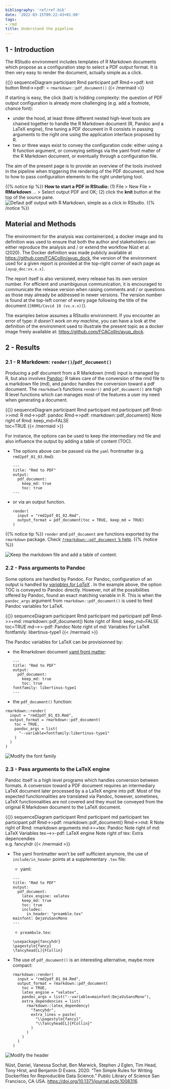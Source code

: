 ```yaml
---
bibliography: 'ref/ref.bib'
date: '2022-03-15T09:22:43+01:00'
tags:
- rmd
title: Understand the pipeline
---
```


1 - Introduction
----------------

The RStudio environment includes templates of R Markdown documents which
propose as a configuration step to select a PDF output format. It is
then very easy to render the document, actually simple as a click.

{{<mermaid align="left">}} sequenceDiagram participant Rmd participant
pdf Rmd-&gt;&gt;pdf: knit button Rmd-&gt;&gt;pdf: =
`rmarkdown::pdf_document()` {{&lt; /mermaid &gt;}}

If starting is easy, the click (bait) is hidding complexity: the
question of PDF output configuration is already more challenging
(e.g. add a footnote, chance font):

-   under the hood, at least three different nested high-level tools are
    chained together to handle the R Markdown document (R, Pandoc and a
    LaTeX engine), fine tuning a PDF document in R consists in passing
    arguments to the right one using the application interface proposed
    by R.
-   two or three ways exist to convey the configuration code: either
    using a R function argument, or conveying settings via the yaml
    front matter of the R Markdown document, or eventually through a
    configuration file.

The aim of the present page is to provide an overview of the tools
involved in the pipeline when triggering the rendering of the PDF
document, and how to how to pass configuration elements to the right
underlying tool.

{{% notice tip %}} **How to start a PDF in RStudio:** (1) File &gt; New
File &gt; **RMarkdown** … &gt; Select output PDF and OK; (2) click the
**knit** button at the top of the source pane. ![Defaut pdf output with
R Markdown, simple as a click in RStudio.](img/rmd_to_pdf_01.png) {{%
/notice %}}

Material and Methods
--------------------

The environment for the analysis was containerized, a docker image and
its definition was used to ensure that both the author and stakeholders
can either reproduce the analysis and / or extend the workflow Nüst et
al. (2020). The Docker definition was made publicly available at
<https://github.com/FCACollin/ayup_dock>, the version of the environment
used for a given report is provided at the top-right corner of each page
as `[ayup_doc:vx.x.x]`.

The report itself is also versioned, every release has its own version
number. For efficient and unambiguous communication, it is encouraged to
communicate the release version when raising comments and / or questions
as those may already be addressed in newer versions. The version number
is found at the top-left corner of every page following the title of the
document (`[RRMS/Covid 19 (vx.x.x)]`).

The examples below assumes a RStudio environment. If you encounter an
error of type: *it doesn’t work on my machine*, you can have a look at
the definition of the environment used to illustrate the present topic
as a docker image freely available at:
<https://github.com/FCACollin/ayup_dock>.

2 - Results
-----------

### 2.1 - R Markdown: `render()`/`pdf_document()`

Producing a pdf document from a R Markdown (rmd) input is managed by R,
but also involves [Pandoc](https://pandoc.org/): R takes care of the
conversion of the rmd file to a markdown file (md), and pandoc handles
the conversion toward a pdf document. The `rmarkdown`’s functions
`render()` and `pdf_document()` are high R level functions which can
manages most of the features a user my need when generating a document.

{{<mermaid align="left">}} sequenceDiagram participant Rmd participant
md participant pdf Rmd-&gt;&gt;md: R md-&gt;&gt;pdf: pandoc
Rmd-&gt;&gt;pdf: rmarkdown::pdf\_document() Note right of Rmd:
keep\_md=FALSE</br>toc=TRUE {{&lt; /mermaid &gt;}}

For instance, the options can be used to keep the intermediary md file
and also influence the output by adding a table of content (TOC).

-   The options above can be passed via the `yaml` frontmatter (e.g.
    `rmd2pdf_01_03.Rmd`):

        ---
        title: "Rmd to PDF"
        output:
          pdf_document:
            keep_md: true
            toc: true
        ---

-   or via an output function.

        render(
          input = "rmd2pdf_01_02.Rmd",
          output_format = pdf_document(toc = TRUE, keep_md = TRUE)
        )

{{% notice tip %}} `render` and `pdf_document` are functions exported by
the `rmarkdown` package. Check [`?rmarkdown::pdf_document` ’s
help](https://rdrr.io/cran/rmarkdown/src/R/pdf_document.R). {{% /notice
%}}

![Keep the markdown file and add a table of
content.](img/rmd_to_pdf_02.png)

### 2.2 - Pass arguments to Pandoc

Some options are handled by Pandoc. For Pandoc, configuration of an
output is handled by *[variables for
LaTeX](https://pandoc.org/MANUAL.html#variables-for-latex)* . In the
example above, the option TOC is conveyed to Pandoc directly. However,
not all the possibilities offered by Pandoc, found an exact matching
variable in R. This is when the `pandoc_args` argument from
`rmarkdown::pdf_document()` is used to feed Pandoc variables for LaTeX.

{{<mermaid align="left">}} sequenceDiagram participant Rmd participant
md participant pdf Rmd-&gt;&gt;+md: rmarkdown::pdf\_document() Note
right of Rmd: keep\_md=FALSE</br>toc=TRUE md–&gt;&gt;-pdf: Pandoc Note
right of md: Variables For LaTeX</br>fontfamily: libertinus-type1 {{&lt;
/mermaid &gt;}}

The Pandoc variables for LaTeX can be provisionned by:

-   the Rmarkdown document [yaml front
    matter](https://bookdown.org/yihui/rmarkdown-cookbook/latex-variables.html#latex-variables):

        ---
        title: "Rmd to PDF"
        output:
          pdf_document:
            keep_md: true
            toc: true
        fontfamily: libertinus-type1
        ---

-   the `pdf_document()` function:

<!-- -->

    rmarkdown::render(
      input = "rmd2pdf_01_03.Rmd",
      output_format = rmarkdown::pdf_document(
        toc = TRUE,
        pandoc_args = list(
          "--variable=fontfamily:libertinus-type1"
        )
      )
    )

![Modify the font family](img/rmd_to_pdf_03.png)

### 2.3 - Pass arguments to the LaTeX engine

Pandoc itself is a high level programs which handles conversion between
formats. A conversion toward a PDF document requires an intermediary
LaTeX document later processed by a a LaTeX engine into pdf. Most of the
expected functionnalities are translated via Pandoc, however, sometimes,
LaTeX functionnalities are not covered and they must be conveyed from
the original R Markdown document to the LaTeX document.

{{<mermaid align="left">}} sequenceDiagram participant Rmd participant
md participant tex participant pdf Rmd-&gt;&gt;pdf:
rmarkdown::pdf\_document() Rmd-&gt;&gt;md: R Note right of Rmd:
rmarkdown arguments md-&gt;&gt;+tex: Pandoc Note right of md: LaTeX
Variables tex–&gt;&gt;-pdf: LaTeX engine Note right of tex: Extra
depencendies</br>e.g. fancyhdr {{&lt; /mermaid &gt;}}

-   The yaml frontmatter won’t be self sufficient anymore, the use of
    `include/in_header` points at a supplementary `.tex` file:
    -   yaml:

    <!-- -->

        ---
        title: "Rmd to PDF"
        output:
          pdf_document:
            latex_engine: xelatex
            keep_md: true
            toc: true
            includes:
              in_header: "preamble.tex"
        mainfont: DejaVuSansMono
        ---

    -   `preambule.tex`:

    <!-- -->

        \usepackage{fancyhdr}
        \pagestyle{fancy}
        \fancyhead[L]{FCollin}

-   The use of `pdf_document()` is an interesting alternative, maybe
    more compact:

        rmarkdown::render(
          input = "rmd2pdf_01_04.Rmd",
          output_format = rmarkdown::pdf_document(
            toc = TRUE,
            latex_engine = "xelatex",
            pandoc_args = list("--variable=mainfont:DejaVuSansMono"),
            extra_dependencies = list(
              rmarkdown::latex_dependency(
                "fancyhdr",
                extra_lines = paste(
                  "\\pagestyle{fancy}",
                  "\\fancyhead[L]{FCollin}"
                )
              )
            )
          )
        )

![Modify the header](img/rmd_to_pdf_04.png)

Nüst, Daniel, Vanessa Sochat, Ben Marwick, Stephen J Eglen, Tim Head,
Tony Hirst, and Benjamin D Evans. 2020. “Ten Simple Rules for Writing
Dockerfiles for Reproducible Data Science.” Public Library of Science
San Francisco, CA USA. <https://doi.org/10.1371/journal.pcbi.1008316>.

